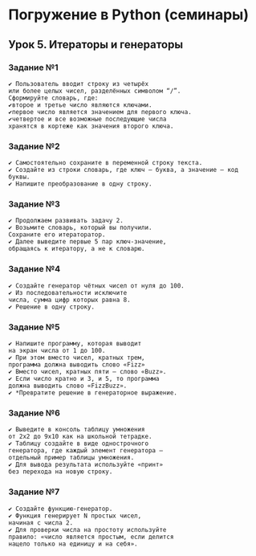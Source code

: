 # Погружение в Python (семинары)
## Урок 5. Итераторы и генераторы
### Задание №1
    ✔ Пользователь вводит строку из четырёх
    или более целых чисел, разделённых символом “/”.
    Сформируйте словарь, где:
    ✔второе и третье число являются ключами.
    ✔первое число является значением для первого ключа.
    ✔четвертое и все возможные последующие числа
    хранятся в кортеже как значения второго ключа.
### Задание №2
    ✔ Самостоятельно сохраните в переменной строку текста.
    ✔ Создайте из строки словарь, где ключ — буква, а значение — код буквы.
    ✔ Напишите преобразование в одну строку.
### Задание №3
    ✔ Продолжаем развивать задачу 2.
    ✔ Возьмите словарь, который вы получили.
    Сохраните его итераторатор.
    ✔ Далее выведите первые 5 пар ключ-значение,
    обращаясь к итератору, а не к словарю.
### Задание №4
    ✔ Создайте генератор чётных чисел от нуля до 100.
    ✔ Из последовательности исключите
    числа, сумма цифр которых равна 8.
    ✔ Решение в одну строку.
### Задание №5
    ✔ Напишите программу, которая выводит
    на экран числа от 1 до 100.
    ✔ При этом вместо чисел, кратных трем,
    программа должна выводить слово «Fizz»
    ✔ Вместо чисел, кратных пяти — слово «Buzz».
    ✔ Если число кратно и 3, и 5, то программа
    должна выводить слово «FizzBuzz».
    ✔ *Превратите решение в генераторное выражение.
### Задание №6
    ✔ Выведите в консоль таблицу умножения
    от 2х2 до 9х10 как на школьной тетрадке.
    ✔ Таблицу создайте в виде однострочного
    генератора, где каждый элемент генератора —
    отдельный пример таблицы умножения.
    ✔ Для вывода результата используйте «принт»
    без перехода на новую строку.
### Задание №7
    ✔ Создайте функцию-генератор.
    ✔ Функция генерирует N простых чисел,
    начиная с числа 2.
    ✔ Для проверки числа на простоту используйте
    правило: «число является простым, если делится
    нацело только на единицу и на себя».